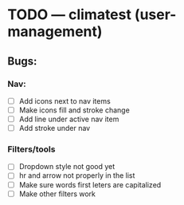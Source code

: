 # TODO — climatest (user-management)

## Bugs:
### Nav:
- [ ] Add icons next to nav items
- [ ] Make icons fill and stroke change
- [ ] Add line under active nav item
- [ ] Add stroke under nav

### Filters/tools
- [ ] Dropdown style not good yet
- [ ] hr and arrow not properly in the list
- [ ] Make sure words first leters are capitalized
- [ ] Make other filters work